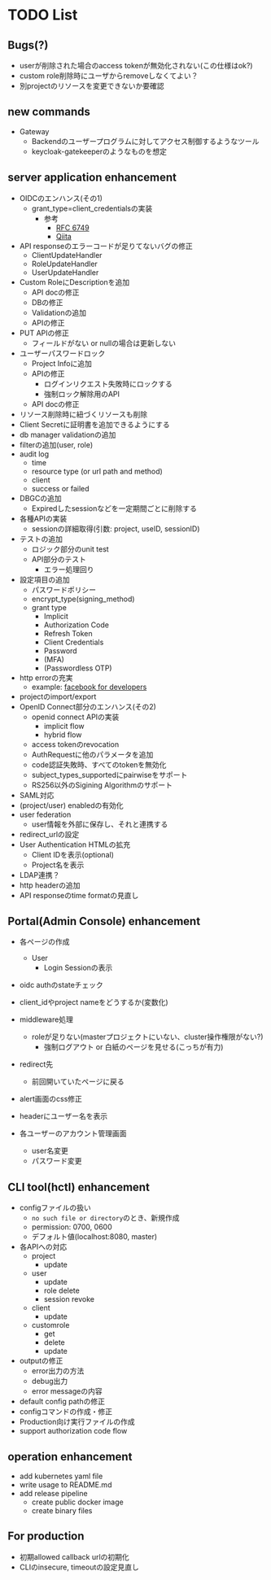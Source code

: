 # TODO List

## Bugs(?)

- userが削除された場合のaccess tokenが無効化されない(この仕様はok?)
- custom role削除時にユーザからremoveしなくてよい？
- 別projectのリソースを変更できないか要確認

## new commands

- Gateway
  - Backendのユーザープログラムに対してアクセス制御するようなツール
  - keycloak-gatekeeperのようなものを想定

## server application enhancement

- OIDCのエンハンス(その1)
  - grant_type=client_credentialsの実装
    - 参考
      - [RFC 6749](https://tools.ietf.org/html/rfc6749#section-2.3.1)
      - [Qiita](https://qiita.com/TakahikoKawasaki/items/200951e5b5929f840a1f#4-%E3%82%AF%E3%83%A9%E3%82%A4%E3%82%A2%E3%83%B3%E3%83%88%E3%82%AF%E3%83%AC%E3%83%87%E3%83%B3%E3%82%B7%E3%83%A3%E3%83%AB%E3%82%BA%E3%83%95%E3%83%AD%E3%83%BC)
- API responseのエラーコードが足りてないバグの修正
  - ClientUpdateHandler
  - RoleUpdateHandler
  - UserUpdateHandler
- Custom RoleにDescriptionを追加
  - API docの修正
  - DBの修正
  - Validationの追加
  - APIの修正
- PUT APIの修正
  - フィールドがない or nullの場合は更新しない
- ユーザーパスワードロック
  - Project Infoに追加
  - APIの修正
    - ログインリクエスト失敗時にロックする
    - 強制ロック解除用のAPI
  - API docの修正
- リソース削除時に紐づくリソースも削除
- Client Secretに証明書を追加できるようにする
- db manager validationの追加
- filterの追加(user, role)
- audit log
  - time
  - resource type (or url path and method)
  - client
  - success or failed
- DBGCの追加
  - Expiredしたsessionなどを一定期間ごとに削除する
- 各種APIの実装
  - sessionの詳細取得(引数: project, useID, sessionID)
- テストの追加
  - ロジック部分のunit test
  - API部分のテスト
    - エラー処理回り
- 設定項目の追加
  - パスワードポリシー
  - encrypt_type(signing_method)
  - grant type
    - Implicit
    - Authorization Code
    - Refresh Token
    - Client Credentials
    - Password
    - (MFA)
    - (Passwordless OTP)
- http errorの充実
  - example: [facebook for developers](https://developers.facebook.com/docs/messenger-platform/reference/send-api/error-codes?locale=ja_JP)
- projectのimport/export
- OpenID Connect部分のエンハンス(その2)
  - openid connect APIの実装
    - implicit flow
    - hybrid flow
  - access tokenのrevocation
  - AuthRequestに他のパラメータを追加
  - code認証失敗時、すべてのtokenを無効化
  - subject_types_supportedにpairwiseをサポート
  - RS256以外のSigining Algorithmのサポート
- SAML対応
- (project/user) enabledの有効化
- user federation
  - user情報を外部に保存し、それと連携する
- redirect_urlの設定
- User Authentication HTMLの拡充
  - Client IDを表示(optional)
  - Project名を表示
- LDAP連携？
- http headerの追加
- API responseのtime formatの見直し

## Portal(Admin Console) enhancement

- 各ページの作成
  - User
    - Login Sessionの表示
- oidc authのstateチェック
- client_idやproject nameをどうするか(変数化)
- middleware処理
  - roleが足りない(masterプロジェクトにいない、cluster操作権限がない?)
    - 強制ログアウト or 白紙のページを見せる(こっちが有力)
- redirect先
  - 前回開いていたページに戻る
- alert画面のcss修正
- headerにユーザー名を表示

- 各ユーザーのアカウント管理画面
  - user名変更
  - パスワード変更

## CLI tool(hctl) enhancement

- configファイルの扱い
  - `no such file or directory`のとき、新規作成
  - permission: 0700, 0600
  - デフォルト値(localhost:8080, master)
- 各APIへの対応
  - project
    - update
  - user
    - update
    - role delete
    - session revoke
  - client
    - update
  - customrole
    - get
    - delete
    - update
- outputの修正
  - error出力の方法
  - debug出力
  - error messageの内容
- default config pathの修正
- configコマンドの作成・修正
- Production向け実行ファイルの作成
- support authorization code flow

## operation enhancement

- add kubernetes yaml file
- write usage to README.md
- add release pipeline
  - create public docker image
  - create binary files

## For production

- 初期allowed callback urlの初期化
- CLIのinsecure, timeoutの設定見直し
